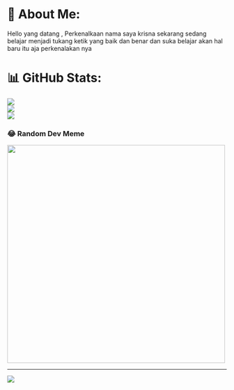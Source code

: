 # 💫 About Me:
Hello yang datang , Perkenalkaan nama saya krisna sekarang sedang belajar menjadi tukang ketik yang baik dan benar dan suka belajar akan hal baru itu aja perkenalakan nya 

# 📊 GitHub Stats:
![](https://github-readme-stats.vercel.app/api?username=emkr-13&theme=dark&hide_border=false&include_all_commits=false&count_private=false)<br/>
![](https://github-readme-streak-stats.herokuapp.com/?user=emkr-13&theme=dark&hide_border=false)<br/>
![](https://github-readme-stats.vercel.app/api/top-langs/?username=emkr-13&theme=dark&hide_border=false&include_all_commits=false&count_private=false&layout=compact)

### 😂 Random Dev Meme
<img src='https://randommeme-five.vercel.app/' style="height: 500px;"/>

---
[![](https://visitcount.itsvg.in/api?id=emkr-13&icon=0&color=0)](https://visitcount.itsvg.in)

<!-- Proudly created with GPRM ( https://gprm.itsvg.in ) -->
